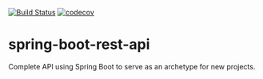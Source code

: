[![Build Status](https://travis-ci.com/rhuankarlus/spring-boot-rest-api.svg?branch=master)](https://travis-ci.com/rhuankarlus/spring-boot-rest-api)
[![codecov](https://codecov.io/gh/rhuankarlus/spring-boot-rest-api/branch/master/graph/badge.svg)](https://codecov.io/gh/rhuankarlus/spring-boot-rest-api)

# spring-boot-rest-api
Complete API using Spring Boot to serve as an archetype for new projects.
